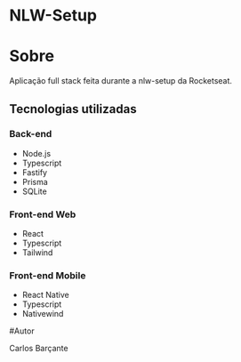 # NLW-Setup


# Sobre

Aplicação full stack feita durante a nlw-setup da Rocketseat.

## Tecnologias utilizadas

### Back-end

- Node.js
- Typescript
- Fastify
- Prisma
- SQLite

### Front-end Web

- React
- Typescript
- Tailwind

### Front-end Mobile

- React Native
- Typescript
- Nativewind

#Autor

Carlos Barçante
